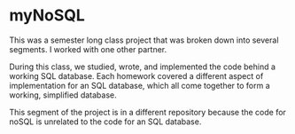 # myNoSQL

This was a semester long class project that was broken down into several segments. I worked with one other partner.

During this class, we studied, wrote, and implemented the code behind a working SQL database. Each homework covered a different aspect of implementation for an SQL database, which all come together to form a working, simplified database. 

This segment of the project is in a different repository because the code for noSQL is unrelated to the code for an SQL database. 
